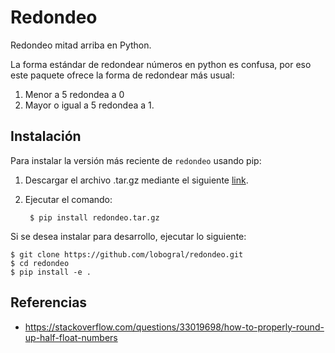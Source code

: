 # Redondeo
Redondeo mitad arriba en Python.

La forma estándar de redondear números en python es confusa, por eso este paquete ofrece la forma de 
redondear más usual:

1. Menor a 5 redondea a 0
2. Mayor o igual a 5 redondea a 1.

## Instalación

Para instalar la versión más reciente de ``redondeo`` usando pip:

1. Descargar el archivo .tar.gz mediante el siguiente [link](https://github.com/lobogral/redondeo/releases/latest/download/redondeo.tar.gz).

2. Ejecutar el comando:

        $ pip install redondeo.tar.gz

Si se desea instalar para desarrollo, ejecutar lo siguiente:

    $ git clone https://github.com/lobogral/redondeo.git
    $ cd redondeo
    $ pip install -e .

## Referencias

* https://stackoverflow.com/questions/33019698/how-to-properly-round-up-half-float-numbers

